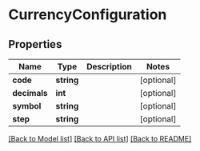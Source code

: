 # CurrencyConfiguration

## Properties
Name | Type | Description | Notes
------------ | ------------- | ------------- | -------------
**code** | **string** |  | [optional] 
**decimals** | **int** |  | [optional] 
**symbol** | **string** |  | [optional] 
**step** | **string** |  | [optional] 

[[Back to Model list]](../README.md#documentation-for-models) [[Back to API list]](../README.md#documentation-for-api-endpoints) [[Back to README]](../README.md)


